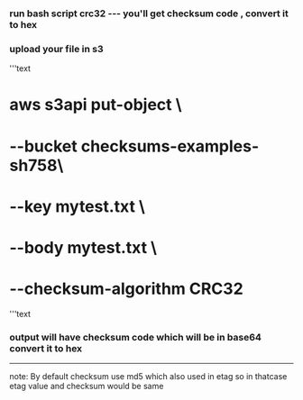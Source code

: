 ### run bash script crc32  --- you'll get checksum code , convert it to hex
### upload your file in s3
'''text
# aws s3api put-object \
#   --bucket checksums-examples-sh758\
#   --key mytest.txt \
#   --body mytest.txt \
#   --checksum-algorithm CRC32 
'''text

### output will have checksum code which will be in base64 convert it to hex


----------------------------------------------------------------------
note: By default checksum use md5 which also used in etag so in thatcase etag value and checksum would be same
